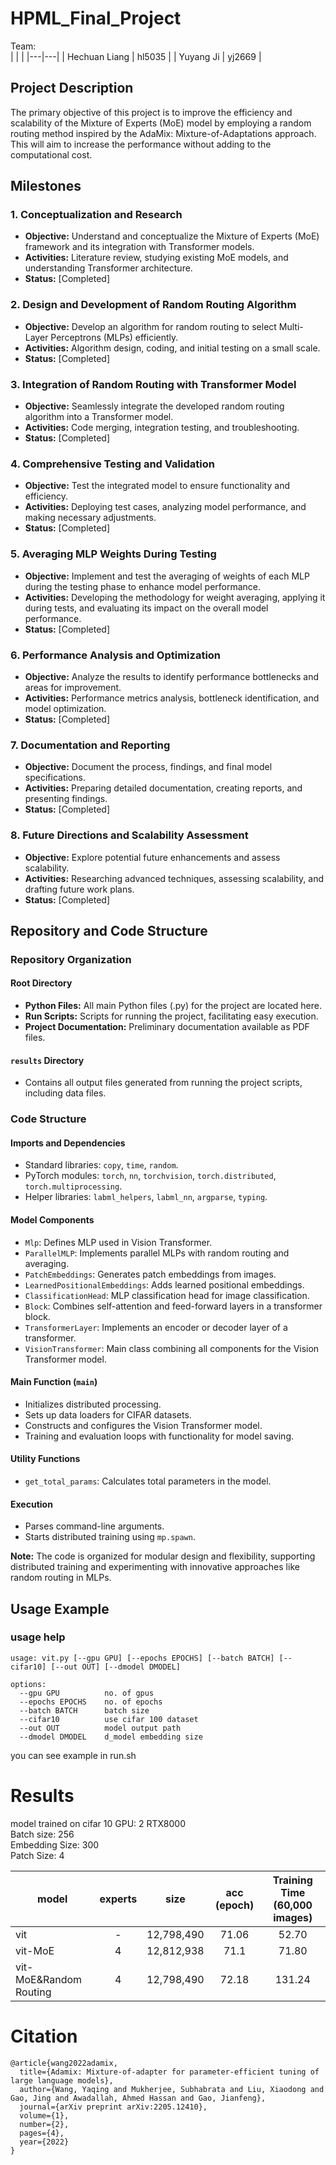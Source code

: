 # HPML_Final_Project

Team:<br>
| | |
|---|---|
| Hechuan Liang | hl5035 |
| Yuyang Ji | yj2669 |

## Project Description
The primary objective of this project is to improve the efficiency and scalability of the Mixture of Experts (MoE) model by employing a random routing method inspired by the AdaMix: Mixture-of-Adaptations approach. This will aim to increase the performance without adding to the computational cost.

## Milestones

### 1. Conceptualization and Research
- **Objective:** Understand and conceptualize the Mixture of Experts (MoE) framework and its integration with Transformer models.
- **Activities:** Literature review, studying existing MoE models, and understanding Transformer architecture.
- **Status:** [Completed]

### 2. Design and Development of Random Routing Algorithm
- **Objective:** Develop an algorithm for random routing to select Multi-Layer Perceptrons (MLPs) efficiently.
- **Activities:** Algorithm design, coding, and initial testing on a small scale.
- **Status:** [Completed]

### 3. Integration of Random Routing with Transformer Model
- **Objective:** Seamlessly integrate the developed random routing algorithm into a Transformer model.
- **Activities:** Code merging, integration testing, and troubleshooting.
- **Status:** [Completed]

### 4. Comprehensive Testing and Validation
- **Objective:** Test the integrated model to ensure functionality and efficiency.
- **Activities:** Deploying test cases, analyzing model performance, and making necessary adjustments.
- **Status:** [Completed]

### 5. Averaging MLP Weights During Testing
- **Objective:** Implement and test the averaging of weights of each MLP during the testing phase to enhance model performance.
- **Activities:** Developing the methodology for weight averaging, applying it during tests, and evaluating its impact on the overall model performance.
- **Status:** [Completed]

### 6. Performance Analysis and Optimization
- **Objective:** Analyze the results to identify performance bottlenecks and areas for improvement.
- **Activities:** Performance metrics analysis, bottleneck identification, and model optimization.
- **Status:** [Completed]

### 7. Documentation and Reporting
- **Objective:** Document the process, findings, and final model specifications.
- **Activities:** Preparing detailed documentation, creating reports, and presenting findings.
- **Status:** [Completed]

### 8. Future Directions and Scalability Assessment
- **Objective:** Explore potential future enhancements and assess scalability.
- **Activities:** Researching advanced techniques, assessing scalability, and drafting future work plans.
- **Status:** [Completed]

## Repository and Code Structure

### Repository Organization

#### Root Directory
- **Python Files:** All main Python files (.py) for the project are located here.
- **Run Scripts:** Scripts for running the project, facilitating easy execution.
- **Project Documentation:** Preliminary documentation available as PDF files.

#### `results` Directory
- Contains all output files generated from running the project scripts, including data files.

### Code Structure

#### Imports and Dependencies
- Standard libraries: `copy`, `time`, `random`.
- PyTorch modules: `torch`, `nn`, `torchvision`, `torch.distributed`, `torch.multiprocessing`.
- Helper libraries: `labml_helpers`, `labml_nn`, `argparse`, `typing`.

#### Model Components
- `Mlp`: Defines MLP used in Vision Transformer.
- `ParallelMLP`: Implements parallel MLPs with random routing and averaging.
- `PatchEmbeddings`: Generates patch embeddings from images.
- `LearnedPositionalEmbeddings`: Adds learned positional embeddings.
- `ClassificationHead`: MLP classification head for image classification.
- `Block`: Combines self-attention and feed-forward layers in a transformer block.
- `TransformerLayer`: Implements an encoder or decoder layer of a transformer.
- `VisionTransformer`: Main class combining all components for the Vision Transformer model.

#### Main Function (`main`)
- Initializes distributed processing.
- Sets up data loaders for CIFAR datasets.
- Constructs and configures the Vision Transformer model.
- Training and evaluation loops with functionality for model saving.

#### Utility Functions
- `get_total_params`: Calculates total parameters in the model.

#### Execution
- Parses command-line arguments.
- Starts distributed training using `mp.spawn`.

**Note:** The code is organized for modular design and flexibility, supporting distributed training and experimenting with innovative approaches like random routing in MLPs.



## Usage Example
### usage help
```
usage: vit.py [--gpu GPU] [--epochs EPOCHS] [--batch BATCH] [--cifar10] [--out OUT] [--dmodel DMODEL]

options:
  --gpu GPU          no. of gpus
  --epochs EPOCHS    no. of epochs
  --batch BATCH      batch size
  --cifar10          use cifar 100 dataset
  --out OUT          model output path
  --dmodel DMODEL    d_model embedding size
```
you can see example in run.sh


# Results
model trained on cifar 10
GPU: 2 RTX8000<br>
Batch size: 256<br>
Embedding Size: 300<br>
Patch Size: 4


| model | experts | size | acc (epoch) | Training Time (60,000 images) |
|----|:----:|:----:|:-----:|:-----:|
| vit | - | 12,798,490 | 71.06 | 52.70 |
| vit-MoE | 4 | 12,812,938 | 71.1 | 71.80 |
| vit-MoE&Random Routing | 4 | 12,798,490 | 72.18 | 131.24 |


# Citation
```
@article{wang2022adamix,
  title={Adamix: Mixture-of-adapter for parameter-efficient tuning of large language models},
  author={Wang, Yaqing and Mukherjee, Subhabrata and Liu, Xiaodong and Gao, Jing and Awadallah, Ahmed Hassan and Gao, Jianfeng},
  journal={arXiv preprint arXiv:2205.12410},
  volume={1},
  number={2},
  pages={4},
  year={2022}
}
```
